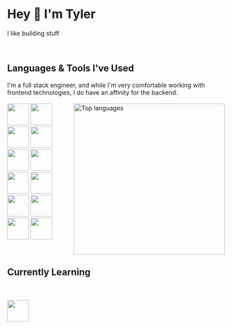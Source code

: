 


<!--
**tylerbroadway/tylerbroadway** is a ✨ _special_ ✨ repository because its `README.md` (this file) appears on your GitHub profile.

Here are some ideas to get you started:

- 🔭 I’m currently working on ...
- 🌱 I’m currently learning ...
- 👯 I’m looking to collaborate on ...
- 🤔 I’m looking for help with ...
- 💬 Ask me about ...
- 📫 How to reach me: ...
- 😄 Pronouns: ...
- ⚡ Fun fact: ...
-->

# Hey 👋 I'm Tyler

I like building stuff

<br />

 ## Languages & Tools I've Used <br />
 I'm a full stack engineer, and while I'm very comfortable working with frontend technologies, I do have an affinity for the backend. <br /> <br />
 <a href="https://github.com/tylerbroadway">
  <img align="right" width="350" src="https://github-readme-stats.vercel.app/api/top-langs/?username=tylerbroadway&layout=compact&theme=react" alt="Top languages" />
</a>
 <img style="height:50px" src="https://cdn.jsdelivr.net/gh/devicons/devicon/icons/html5/html5-plain-wordmark.svg" />
 <img style="height:50px" src="https://cdn.jsdelivr.net/gh/devicons/devicon/icons/css3/css3-plain-wordmark.svg" />
 <img style="height:50px" src="https://cdn.jsdelivr.net/gh/devicons/devicon/icons/javascript/javascript-plain.svg" />
 <img style="height:50px" src="https://cdn.jsdelivr.net/gh/devicons/devicon/icons/typescript/typescript-plain.svg" />
 <img style="height:50px" src="https://cdn.jsdelivr.net/gh/devicons/devicon/icons/react/react-original-wordmark.svg" />
 <img style="height:50px" src="https://cdn.jsdelivr.net/gh/devicons/devicon/icons/nextjs/nextjs-line.svg" />
 <img style="height:50px" src="https://cdn.jsdelivr.net/gh/devicons/devicon/icons/tailwindcss/tailwindcss-plain.svg" />
 <img style="height:50px" src="https://cdn.jsdelivr.net/gh/devicons/devicon/icons/nodejs/nodejs-plain.svg" />
 <img style="height:50px" src="https://cdn.jsdelivr.net/gh/devicons/devicon/icons/python/python-original-wordmark.svg" />
 <img style="height:50px" src="https://cdn.jsdelivr.net/gh/devicons/devicon/icons/graphql/graphql-plain.svg" />
 <img style="height:50px" src="https://cdn.jsdelivr.net/gh/devicons/devicon/icons/mysql/mysql-plain-wordmark.svg" />
 <img style="height:50px" src="https://cdn.jsdelivr.net/gh/devicons/devicon/icons/terraform/terraform-original.svg" />
 
 <br />
 
 ## Currently Learning
 <br /> <br />
  <img style="height:50px" src="https://cdn.jsdelivr.net/gh/devicons/devicon/icons/go/go-original.svg" />

